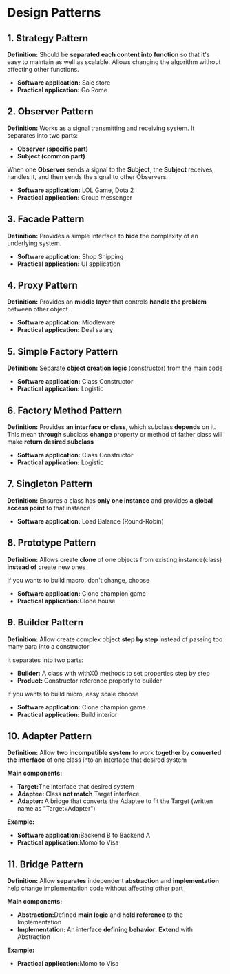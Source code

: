<h1>Design Patterns</h1>

<h2>1. Strategy Pattern</h2>
<p><b>Definition:</b> Should be <b>separated each content into function</b> so that it's easy to maintain as well as scalable. Allows changing the algorithm without affecting other functions.</p>
<ul>
    <li><b>Software application:</b> Sale store</li>
    <li><b>Practical application:</b> Go Rome</li>
</ul>

<h2>2. Observer Pattern</h2>
<p><b>Definition:</b> Works as a signal transmitting and receiving system. It separates into two parts:</p>
<ul>
    <li><b>Observer (specific part)</b></li>
    <li><b>Subject (common part)</b></li>
</ul>
<p>When one <b>Observer</b> sends a signal to the <b>Subject</b>, the <b>Subject</b> receives, handles it, and then sends the signal to other Observers.</p>
<ul>
    <li><b>Software application:</b> LOL Game, Dota 2</li>
    <li><b>Practical application:</b> Group messenger</li>
</ul>

<h2>3. Facade Pattern</h2>
<p><b>Definition:</b> Provides a simple interface to <b>hide</b> the complexity of an underlying system.</p>
<ul>
    <li><b>Software application:</b> Shop Shipping</li>
    <li><b>Practical application:</b> UI application</li>
</ul>

<h2>4. Proxy Pattern</h2>
<p><b>Definition:</b> Provides an <b>middle layer</b> that controls <b>handle the problem</b> between other object </p>
<ul>
    <li><b>Software application:</b> Middleware </li>
    <li><b>Practical application:</b> Deal salary</li>
</ul>

<h2>5. Simple Factory Pattern</h2>
<p><b>Definition:</b> Separate <b>object creation logic</b> (constructor) from the main code </p>
<ul>
    <li><b>Software application:</b> Class Constructor </li>
    <li><b>Practical application:</b> Logistic</li>
</ul>


<h2>6. Factory Method Pattern</h2>
<p><b>Definition:</b> Provides <b>an interface or class</b>, which subclass<b> depends</b> on it. This mean<b> through</b> subclass <b>change</b> property or method of father class will make <b>return  desired subclass</b></p>
<ul>
    <li><b>Software application:</b> Class Constructor </li>
    <li><b>Practical application:</b> Logistic</li>
</ul>

<h2>7. Singleton Pattern</h2>
<p><b>Definition:</b>  Ensures a class has <b>only one instance</b> and provides <b>a global access point</b> to that instance</p>
<ul>
    <li><b>Software application:</b> Load Balance (Round-Robin) </li>
</ul>

<h2>8. Prototype Pattern</h2>
<p><b>Definition:</b>  Allows create <b>clone</b> of one objects from existing instance(class) <b>instead of</b> create new ones</p>
 <p>If you wants to build macro, don't change, choose 
</p>
<ul>
    <li><b>Software application:</b> Clone champion game</li>
    <li><b>Practical application:</b>Clone house</li>
</ul>

<h2>9. Builder Pattern</h2>
<p><b>Definition:</b>  Allow create complex object <b>step by step</b> instead of passing too many para into a constructor </p>
 It separates into two parts:</p>
<ul>
    <li><b>Builder:</b> A class with withX() methods to set properties step by step</li>
    <li><b>Product: </b>Constructor reference property to builder</li>
</ul>
<p>If you wants to build micro, easy scale choose 
</p>
<ul>
    <li><b>Software application:</b> Clone champion game</li>
    <li><b>Practical application:</b> Build interior</li>
</ul>

<h2>10. Adapter Pattern</h2>
<p><b>Definition:</b> Allow <b>two incompatible system</b> to work <b>together</b> by <b>converted the interface</b> of one class into an interface that desired system</p>
 <b>Main components:</b>
 <ul>
    <li><b>Target:</b>The interface that desired system </li>
    <li><b>Adaptee: </b>Class <b>not match</b> Target interface</li>
    <li><b>Adapter: </b>A bridge that converts the Adaptee to fit the Target (written name as "Target+Adapter")</li>
</ul>
<b>Example:</b>
<ul>
    <li><b>Software application:</b>Backend B to Backend A</li>
    <li><b>Practical application:</b>Momo to Visa</li>
</ul>

<h2>11. Bridge Pattern</h2>
<p><b>Definition:</b> Allow <b>separates</b> independent <b>abstraction</b> and <b>implementation</b> help change implementation code without affecting other part </p>
 <b>Main components:</b>
 <ul>
    <li><b>Abstraction:</b>Defined <b>main logic</b> and <b>hold reference</b> to the Implementation</li>
    <li><b>Implementation: </b> An interface <b>defining behavior</b>. <b>Extend</b> with Abstraction</li>
</ul>
<b>Example:</b>
<ul>
    <li><b>Practical application:</b>Momo to Visa</li>
</ul>
